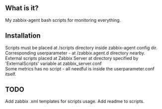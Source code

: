 What is it?
-------------
My zabbix-agent bash scripts for monitoring everything.

Installation
-------------
Scripts must be placed at /scripts directory inside zabbix-agent config dir.  
Corresponding userparameter - at /zabbix.agent.d directory nearby.  
External scripts placed at Zabbix Server at directory specified by 'ExternalScripts' variable at zabbix_server.conf  
Some metrics has no script - all needful is inside the userparameter.conf itself.  


TODO
-------------
Add zabbix .xml templates for scripts usage.
Add readme to scripts.